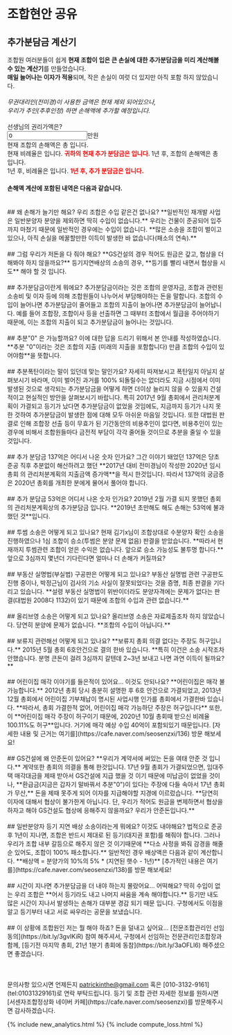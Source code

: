 # 조합현안 공유

## 추가분담금 계산기
조합원 여러분들이 쉽게 **현재 조합이 입은 큰 손실에 대한 추가분담금을 미리 계산해볼 수 있는 계산기**를 만들었습니다.  
**매일 늘어나는 이자가 적용**되며, 작은 손실이 여럿 더 있지만 아직 포함 하지 않았습니다.
<br />
<br />
_무권대리인(전미경)이 사용한 금액은 현재 제외 되어있으나,  
우리가 추인(추후인정) 하면 손해액에 추가할 예정입니다._
<br />
<br />
선생님의 권리가액은?
<br />
<input id="your_money" value="0" type="number" size="7">만원
<br>
현재 조합의 손해액은 총
<span id="total_loss"></span>
입니다.
<br>
현재 비례율은
<span id="current_percentage"></span>
입니다.
<font color="red"><b>
귀하의 현재 추가 분담금은 <span id="your_loss"></span>입니다.
</b></font>
1년 후, 조합의 손해액은 총
<span id="later_total_loss"></span>
입니다.
<br>
1년 후, 비례율은
<span id="later_current_percentage"></span>
입니다.
<font color="red"><b>
1년 후, 추가 분담금은 <span id="later_your_loss"></span>입니다.
</b></font>
#### 손해액 계산에 포함된 내역은 다음과 같습니다.
<div id="detail">
</div>

<br />
## 왜 손해가 늘기만 해요? 우리 조합은 수입 같은건 없나요?
**일반적인 재개발 사업은 일반분양자 분양을 제외하면 딱히 수입이 없습니다.**  
우리는 건물이 준공되어 입주까지 마쳤기 때문에 일반적인 경우에는 수입이 없습니다.  
**많은 소송을 조합이 벌이고 있으나, 아직 손실을 메꿀할만한 이득이 발생한 바 없습니다(패소의 연속).**
<br>
<br>
## 그럼 우리가 저돈을 다 줘야 해요?
**GS건설의 경우 적어도 원금은 갚고, 협상을 더 해봐야 하지 않을까요?**  
등기지연배상의 소송의 경우, **등기를 빨리 내면서 협상을 시도** 해야 할 것 입니다.
<br>
<br>
## 추가분담금이란게 뭐에요?
추가분담금이라는 것은 조합의 운영자금, 조합과 관련된 소송비 및 이자 등에 의해 조합원들이 나누어서 부담해야하는 돈을 말합니다. 조합의 수입이 늘어나면 추가분담금이 줄어들고 조합의 지출이 늘어나면 추가분담금이 늘어납니다. 예를 들어 조합장, 조합이사 등을 선출하면 그 때부터 조합에서 월급을 주어야하기 때문에, 이는 조합의 지출이 되고 추가분담금이 늘어나는 것입니다.
<br>
<br>
## 추분"0" 은 가능할까요?
이에 대한 답을 드리기 위해서 본 안내를 작성하였습니다. **추분 "0"이라는 것은 조합의 지출 (미래의 지출을 포함합니다) 만큼 조합의 수입이 있어야함**을 뜻합니다.
<br>
<br>
## 추분폭탄이라는 말이 있던데 맞는 말인가요?
자세히 따져보시고 폭탄일지 아닐지 살펴보시기 바라며, 이미 벌어진 과거를 100% 되돌릴수는 없더라도 지금 시점에서 이미 발생된 것으로 생각되는 추가분담금을 어떻게 하면 더이상 늘리지 않을 수 있을지 건설적이고 현실적인 방안을 살펴보시기 바랍니다. 특히 2017년 9월 총회에서 관리처분계획이 가결되고 등기가 났다면 추가분담금이 없었을 것임에도, 지금까지 등기가 나지 못한 것하여 추가분담금이 발생한 점에 대해 모두 아쉬운 마음일 것입니다. 또한 대법원 판결로 인해 조합장 선출 등이 무효가 된 기간동안의 비용추인이 없다면, 비용추인이 있는 경우에 비해서 조합원들마다 금전적 부담이 각각 줄어들 것이므로 추분을 줄일 수 있을 것입니다. 
<br>
<br>
## 추가 분담금 137억은 어디서 나온 숫자 인가요?
그간 이야기 돼었던 137억은 당초 준공 직후 추분없이 해산하려고 했던 **2017년 대비 전미경님이 작성한 2020년 임시총회 의 관리처분계획의 지출금액 증가액**을 적시 한것입니다.  
따라서 137억의 궁금증은 2020년 총회를 개최한 분에게 물어서 풀어야 합니다.
<br>
<br>
## 추가 분담금 53억은 어디서 나온 숫자 인가요?
2019년 2월 가결 되지 못했던 총회의 관리처분계획상의 추가분담금 입니다.  
**2019년 초만해도 해도 손해는 53억에 불과 했던 것**입니다.
<br>
<br>
## 투썸 소송은 어떻게 되고 있나요?
현재 김기x님이 조합상대로 수분양자 확인 소송을 진행하였으나 1심 조합이 승소(투썸은 분양 문제 없음) 판결을 받았습니다.  
**따라서 현재까지 투썸관련 조합이 얻은 수익은 없습니다. 앞으로 승소 가능성도 불투명 합니다.**  
앞으로 3심까지 몇년더 기다린다면 얼마나 더 손해가 커질까요?
<br>
<br>
## 부동산 실명법(부실법) 구공판은 어떻게 되고 있나요?
부동산 실명법 관련 구공판도 진행 중이나, 박정근님이 검사의 기소 사실이 잘못되었다는 것을 증명, 최종 판결을 기다리고 있습니다.  
**설령 부동산 실명법이 위반이더라도 분양자격에는 문제가 없다는 판결(대법원 2008다 1132)이 있기 때문에 조합의 수입과 관련 없습니다.**
<br>
<br>
## 올리브영 소송은 어떻게 되고 있나요?
올리브영 소송은 자료제출조차 하지 않았습니다. 당연히 분양에 문제가 없습니다.  **조합의 수입이 아닙니다.**
<br>
<br>
## 보류지 관련해선 어떻게 되고 있나요?
**보류지 총회 의결 없다는 주장도 허구입니다.**  
2015년 5월 총회 6호안건으로 결의 한바 있습니다.  
**특히 이건은 소송 시작조차 안했습니다. 분명 큰돈이 걸려 3심까지 갈텐데 2~3년 보내고 나면 과연 이득이 될까요?**
<br>
<br>
## 어린이집 매각 이야기를 들은적이 있어요... 이것도 안되나요?
**어린이집은 매각 불가능합니다.**  
2012년 총회 당시 충분히 설명한 후 6호 안건으로 가결되었고, 2013년 12월 총회에서 어린이집 기부채납이 명시된 사업시행 인가를 총회에서 가결한바 있습니다.  
**따라서, 총회 가결한적 없어, 어린이집 매각 가능하단 주장은 허구입니다**  
또한, 이 **어린이집 매각 주장이 허구이기 때문에, 2020년 10월 총회때 받으신 비례율 100.11%도 허구**입니다.  
거기에 매각 예상 수입 40억이 포함되있기 때문입니다.  
[자세한 내용 및 근거는 여기를](https://cafe.naver.com/seosenzxi/136) 방문 해보세요!
<br>
<br>
## GS건설에 왜 안준돈이 있어요?
**우리가 계약서에 써있는 돈을 여태 안준 것 입니다.** 계약또한 총회의 의결을 통해 한것입니다.  
17년 9월 총회가 가결되었으면, 임대주택 매각대금을 제때 받아서 GS건설에 지급 했을 것 이기 때문에 미납금이 없었을 것이나,  
**환급금(지금은 갑자기 말바꿔서 추분"0")이 있다는 주장에 다들 속아서 17년 총회가 무산,** 돈을 제때 못주게 되어 이자를 지급해야할 지경에 이르렀습니다.  
**당연히 이자에 대해서 협상이 불가한게 아닙니다. 단, 우리가 적어도 원금을 변제하면서 협상을 하자고 해야 GS건설도 협상에 응해주지 않을까요? 우리가 안준돈입니다.**
<br>
<br>
## 일반분양자 등기 지연 배상 소송이라는게 뭐에요? 이것도 내야해요?
법적으로 준공 후 1년이 지나면, 조합은 반드시 제대로 된 등기(대지권 포함)를 해줘야 합니다.  
그러나 우리가 조합 내부 갈등으로 해주지 않은 것 이기때문에 **다소 사정을 봐줘 감경을 해줄 순 있어도, 조합이 100% 패소합니다.**  
일반적인 경우 배상액은 다음과 같이 계산합니다. **배상액 = 분양가의 10%의 5% * (지연된 햇수 - 1년)**  
[추가적인 내용은 여기를](https://cafe.naver.com/seosenzxi/138)를 방문 해보세요!
<br>
<br>
## 시간이 지나면 추가분담금을 더 내야 하는지 몰랐어요... 어떡해요?
딱히 수입이 없는 우리 조합은 **어서 등기라도 내고 나머지 싸움을 계속 해야합니다.**  
등기만 내도 많은 시간이 지나서 발생하는 손해가 대부분 경감 되기 때문 입니다.  
구청에서도 이점을 알고 등기부터 내고 서로 싸우라는 공문을 보냈습니다.
<br>
<br>
## 이 상황에 조합원인 저는 뭘 해야 하죠? 돈을 덜내고 싶어요...
[전문조합관리인 선임 동의](https://bit.ly/3gvIKiR) 참여 해주셔서, 구청에서 선임하는 전문관리인조합장과 함께,  
[등기전 마지막 총회, 21년 1분기 총회에 동참](https://bit.ly/3aOFLl6) 해주셨으면 좋겠습니다.
<br>
<br>

<br>
<br>
문의사항 있으시면 언제든지 <a href="mailto:patrickinthe@gmail.com">patrickinthe@gmail.com</a> 혹은 [010-3132-9161](tel:01031329161)로 연락 부탁드립니다.  
등기 및 조합 관련 자세한 정보를 원하시면 [서센자조합정상화 네이버 카페](https://cafe.naver.com/seosenzxi)를 방문해주시면 감사하겠습니다.  

{% include new_analytics.html %}
{% include compute_loss.html %}
